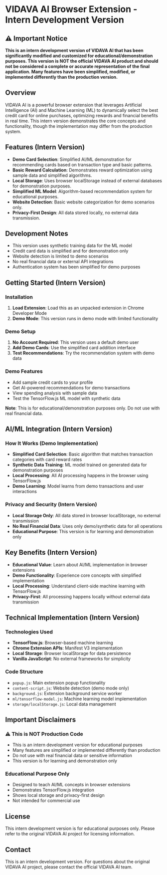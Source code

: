 # VIDAVA AI Browser Extension - Intern Development Version

## ⚠️ Important Notice
**This is an intern development version of VIDAVA AI that has been significantly modified and customized for educational/demonstration purposes. This version is NOT the official VIDAVA AI product and should not be considered a complete or accurate representation of the final application. Many features have been simplified, modified, or implemented differently than the production version.**

## Overview
VIDAVA AI is a powerful browser extension that leverages Artificial Intelligence (AI) and Machine Learning (ML) to dynamically select the best credit card for online purchases, optimizing rewards and financial benefits in real time. This intern version demonstrates the core concepts and functionality, though the implementation may differ from the production system.

## Features (Intern Version)
- **Demo Card Selection**: Simplified AI/ML demonstration for recommending cards based on transaction type and basic patterns.
- **Basic Reward Calculation**: Demonstrates reward optimization using sample data and simplified algorithms.
- **Local Storage**: Uses browser localStorage instead of external databases for demonstration purposes.
- **Simplified ML Model**: Algorithm-based recommendation system for educational purposes.
- **Website Detection**: Basic website categorization for demo scenarios only.
- **Privacy-First Design**: All data stored locally, no external data transmission.

## Development Notes
- This version uses synthetic training data for the ML model
- Credit card data is simplified and for demonstration only
- Website detection is limited to demo scenarios
- No real financial data or external API integrations
- Authentication system has been simplified for demo purposes

## Getting Started (Intern Version)

### Installation
1. **Load Extension**: Load this as an unpacked extension in Chrome Developer Mode
2. **Demo Mode**: This version runs in demo mode with limited functionality

### Demo Setup
1. **No Account Required**: This version uses a default demo user
2. **Add Demo Cards**: Use the simplified card addition interface
3. **Test Recommendations**: Try the recommendation system with demo data

### Demo Features
- Add sample credit cards to your profile
- Get AI-powered recommendations for demo transactions
- View spending analysis with sample data
- Test the TensorFlow.js ML model with synthetic data

**Note**: This is for educational/demonstration purposes only. Do not use with real financial data.

## AI/ML Integration (Intern Version)

### How It Works (Demo Implementation)
- **Simplified Card Selection**: Basic algorithm that matches transaction categories with card reward rates
- **Synthetic Data Training**: ML model trained on generated data for demonstration purposes
- **Local Processing**: All AI processing happens in the browser using TensorFlow.js
- **Demo Learning**: Model learns from demo transactions and user interactions

### Privacy and Security (Intern Version)
- **Local Storage Only**: All data stored in browser localStorage, no external transmission
- **No Real Financial Data**: Uses only demo/synthetic data for all operations
- **Educational Purpose**: This version is for learning and demonstration only
  
## Key Benefits (Intern Version)
- **Educational Value**: Learn about AI/ML implementation in browser extensions
- **Demo Functionality**: Experience core concepts with simplified implementation
- **Local Processing**: Understand client-side machine learning with TensorFlow.js
- **Privacy-First**: All processing happens locally without external data transmission

## Technical Implementation (Intern Version)

### Technologies Used
- **TensorFlow.js**: Browser-based machine learning
- **Chrome Extension APIs**: Manifest V3 implementation
- **Local Storage**: Browser localStorage for data persistence
- **Vanilla JavaScript**: No external frameworks for simplicity

### Code Structure
- `popup.js`: Main extension popup functionality
- `content-script.js`: Website detection (demo mode only)
- `background.js`: Extension background service worker
- `ml/tensorflow-model.js`: Machine learning model implementation
- `storage/localStorage.js`: Local data management

## Important Disclaimers

### ⚠️ This is NOT Production Code
- This is an intern development version for educational purposes
- Many features are simplified or implemented differently than production
- Do not use with real financial data or sensitive information
- This version is for learning and demonstration only

### Educational Purpose Only
- Designed to teach AI/ML concepts in browser extensions
- Demonstrates TensorFlow.js integration
- Shows local storage and privacy-first design
- Not intended for commercial use

## License
This intern development version is for educational purposes only. Please refer to the original VIDAVA AI project for licensing information.

## Contact
This is an intern development version. For questions about the original VIDAVA AI project, please contact the official VIDAVA AI team.
